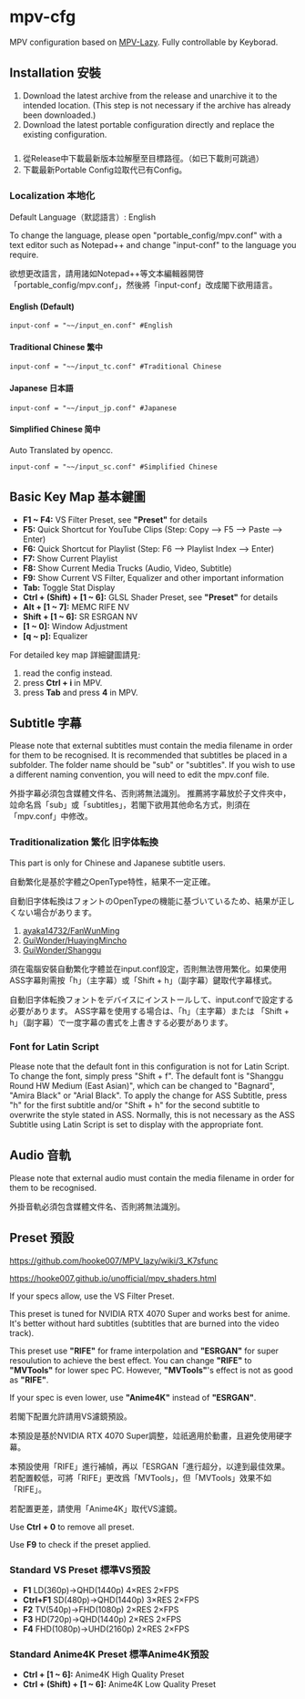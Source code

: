 # mpv-cfg
MPV configuration based on [MPV-Lazy](https://github.com/hooke007/MPV_lazy). Fully controllable by Keyborad.

## Installation 安裝
1. Download the latest archive from the release and unarchive it to the intended location. (This step is not necessary if the archive has already been downloaded.)
2. Download the latest portable configuration directly and replace the existing configuration.
### 
1. 從Release中下載最新版本竝解壓至目標路徑。（如已下載則可跳過）
2. 下載最新Portable Config竝取代已有Config。

### Localization 本地化
Default Language（默認語言）: English

To change the language, please open "portable_config/mpv.conf" with a text editor such as Notepad++ and change "input-conf" to the language you require.

欲想更改語言，請用諸如Notepad++等文本編輯器開啓「portable_config/mpv.conf」，然後將「input-conf」改成閣下欲用語言。

#### English (Default)
```
input-conf = "~~/input_en.conf" #English
```

#### Traditional Chinese 繁中
```
input-conf = "~~/input_tc.conf" #Traditional Chinese
```

#### Japanese 日本語
```
input-conf = "~~/input_jp.conf" #Japanese
```

#### Simplified Chinese 简中
Auto Translated by opencc.
```
input-conf = "~~/input_sc.conf" #Simplified Chinese
```

## Basic Key Map 基本鍵圖
- **F1 ~ F4:** VS Filter Preset, see **"Preset"** for details
- **F5:** Quick Shortcut for YouTube Clips (Step: Copy --> F5 --> Paste --> Enter)
- **F6:** Quick Shortcut for Playlist (Step: F6 --> Playlist Index --> Enter)
- **F7:** Show Current Playlist
- **F8:** Show Current Media Trucks (Audio, Video, Subtitle)
- **F9:** Show Current VS Filter, Equalizer and other important information
- **Tab:** Toggle Stat Display
- **Ctrl + (Shift) + [1 ~ 6]:** GLSL Shader Preset, see **"Preset"** for details
- **Alt + [1 ~ 7]:** MEMC RIFE NV
- **Shift + [1 ~ 6]:** SR ESRGAN NV
- **[1 ~ 0]:** Window Adjustment
- **[q ~ p]:** Equalizer

For detailed key map 詳細鍵圖請見:
1. read the config instead.
2. press **Ctrl + i** in MPV.
3. press **Tab** and press **4** in MPV.

## Subtitle 字幕
Please note that external subtitles must contain the media filename in order for them to be recognised.
It is recommended that subtitles be placed in a subfolder. The folder name should be "sub" or "subtitles". If you wish to use a different naming convention, you will need to edit the mpv.conf file.

外掛字幕必須包含媒體文件名、否則將無法識別。
推薦將字幕放於子文件夾中，竝命名爲「sub」或「subtitles」，若閣下欲用其他命名方式，則須在「mpv.conf」中修改。

### Traditionalization 繁化 旧字体転換
This part is only for Chinese and Japanese subtitle users.

自動繁化是基於字體之OpenType特性，結果不一定正確。

自動旧字体転換はフォントのOpenTypeの機能に基づいているため、結果が正しくない場合があります。
1. [ayaka14732/FanWunMing](https://github.com/ayaka14732/FanWunMing)
2. [GuiWonder/HuayingMincho](https://github.com/GuiWonder/HuayingMincho)
3. [GuiWonder/Shanggu](https://github.com/GuiWonder/Shanggu)

須在電腦安裝自動繁化字體並在input.conf設定，否則無法啓用繁化。如果使用ASS字幕則需按「h」（主字幕）或「Shift + h」（副字幕）鍵取代字幕樣式。

自動旧字体転換フォントをデバイスにインストールして、input.confで設定する必要があります。 ASS字幕を使用する場合は、「h」（主字幕）または 「Shift + h」（副字幕）で一度字幕の書式を上書きする必要があります。

### Font for Latin Script
Please note that the default font in this configuration is not for Latin Script. To change the font, simply press "Shift + f". The default font is "Shanggu Round HW Medium (East Asian)", which can be changed to "Bagnard", "Amira Black" or "Arial Black".
To apply the change for ASS Subtitle, press "h" for the first subtitle and/or "Shift + h" for the second subtitle to overwrite the style stated in ASS. Normally, this is not necessary as the ASS Subtitle using Latin Script is set to display with the appropriate font.

## Audio 音軌
Please note that external audio must contain the media filename in order for them to be recognised.

外掛音軌必須包含媒體文件名、否則將無法識別。

## Preset 預設
https://github.com/hooke007/MPV_lazy/wiki/3_K7sfunc

https://hooke007.github.io/unofficial/mpv_shaders.html

If your specs allow, use the VS Filter Preset.

This preset is tuned for NVIDIA RTX 4070 Super and works best for anime. It's better without hard subtitles (subtitles that are burned into the video track).

This preset use **"RIFE"** for frame interpolation and **"ESRGAN"** for super resoulution to achieve the best effect.
You can change **"RIFE"** to **"MVTools"** for lower spec PC. However, **"MVTools"**'s effect is not as good as **"RIFE"**.

If your spec is even lower, use **"Anime4K"** instead of **"ESRGAN"**.

若閣下配置允許請用VS濾鏡預設。

本預設是基於NVIDIA RTX 4070 Super調整，竝祇適用於動畫，且避免使用硬字幕。

本預設使用「RIFE」進行補幀，再以「ESRGAN「進行超分，以達到最佳效果。
若配置較低，可將「RIFE」更改爲「MVTools」，但「MVTools」效果不如「RIFE」。

若配置更差，請使用「Anime4K」取代VS濾鏡。

Use **Ctrl + 0** to remove all preset.

Use **F9** to check if the preset applied.

### Standard VS Preset 標準VS預設
- **F1** LD(360p)→QHD(1440p) 4×RES 2×FPS
- **Ctrl+F1** SD(480p)→QHD(1440p) 3×RES 2×FPS
- **F2** TV(540p)→FHD(1080p) 2×RES 2×FPS
- **F3** HD(720p)→QHD(1440p) 2×RES 2×FPS
- **F4** FHD(1080p)→UHD(2160p) 2×RES 2×FPS

### Standard Anime4K Preset 標準Anime4K預設
- **Ctrl + [1 ~ 6]:** Anime4K High Quality Preset
- **Ctrl + (Shift) + [1 ~ 6]:** Anime4K Low Quality Preset
